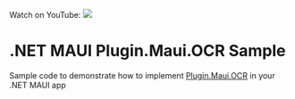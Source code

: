 Watch on YouTube: [![](https://img.shields.io/youtube/views/alY_6Qn0_60?style=social)](https://www.youtube.com/watch?v=alY_6Qn0_60&list=PLfbOp004UaYVgzmTBNVI0ql2qF0LhSEU1&index=42)

# .NET MAUI Plugin.Maui.OCR Sample
 Sample code to demonstrate how to implement [Plugin.Maui.OCR](https://github.com/kfrancis/ocr) in your .NET MAUI app
